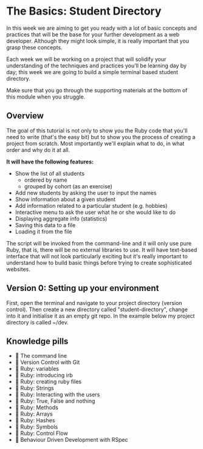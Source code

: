 # The Basics: Student Directory

In this week we are aiming to get you ready with a lot of basic concepts and practices that will be the base for your further development as a web developer. Although they might look simple, it is really important that you grasp these concepts.

Each week we will be working on a project that will solidify your understanding of the techniques and practices you'll be learning day by day; this week we are going to build a simple terminal based student directory.

Make sure that you go through the supporting materials at the bottom of this module when you struggle.

## Overview

The goal of this tutorial is not only to show you the Ruby code that you'll need to write (that's the easy bit) but to show you the process of creating a project from scratch. Most importantly we'll explain what to do, in what order and why do it at all.

**It will have the following features:**

- Show the list of all students
	- ordered by name
	- grouped by cohort (as an exercise)
- Add new students by asking the user to input the names
- Show information about a given student
- Add information related to a particular student (e.g. hobbies)
- Interactive menu to ask the user what he or she would like to do
- Displaying aggregate info (statistics)
- Saving this data to a file
- Loading it from the file

The script will be invoked from the command-line and it will only use pure Ruby, that is, there will be no external libraries to use. It will have text-based interface that will not look particularly exciting but it's really important to understand how to build basic things before trying to create sophisticated websites.

## Version 0: Setting up your environment

First, open the terminal and navigate to your project directory (version control). Then create a new directory called "student-directory", change into it and initialise it as an empty git repo. In the example below my project directory is called ~/dev.


## Knowledge pills
- :pill: The command line
- :pill: Version Control with Git
- :pill: Ruby: variables
- :pill: Ruby: introducing irb
- :pill: Ruby: creating ruby files
- :pill: Ruby: Strings
- :pill: Ruby: Interacting with the users
- :pill: Ruby: True, False and nothing
- :pill: Ruby: Methods
- :pill: Ruby: Arrays
- :pill: Ruby: Hashes
- :pill: Ruby: Symbols
- :pill: Ruby: Control Flow
- :pill: Behaviour Driven Development with RSpec